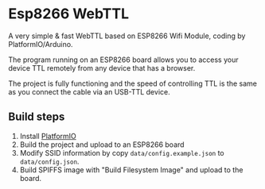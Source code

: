 # Esp8266 WebTTL

A very simple &amp; fast WebTTL based on ESP8266 Wifi Module, coding by PlatformIO/Arduino.

The program running on an ESP8266 board allows you to access your device TTL remotely from any device that has a browser.

The project is fully functioning and the speed of controlling TTL is the same as you connect the cable via an USB-TTL device.

## Build steps

1. Install [PlatformIO](https://platformio.org/install/ide?install=vscode)
3. Build the project and upload to an ESP8266 board
4. Modify SSID information by copy `data/config.example.json` to `data/config.json`.
5. Build SPIFFS image with "Build Filesystem Image" and upload to the board.

